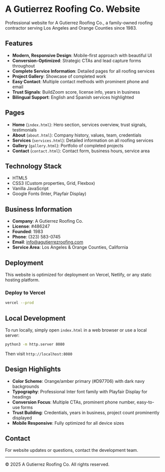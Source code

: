 # A Gutierrez Roofing Co. Website

Professional website for A Gutierrez Roofing Co., a family-owned roofing contractor serving Los Angeles and Orange Counties since 1983.

## Features

- **Modern, Responsive Design**: Mobile-first approach with beautiful UI
- **Conversion-Optimized**: Strategic CTAs and lead capture forms throughout
- **Complete Service Information**: Detailed pages for all roofing services
- **Project Gallery**: Showcase of completed work
- **Easy Contact**: Multiple contact methods with prominent phone and email
- **Trust Signals**: BuildZoom score, license info, years in business
- **Bilingual Support**: English and Spanish services highlighted

## Pages

- **Home** (`index.html`): Hero section, services overview, trust signals, testimonials
- **About** (`about.html`): Company history, values, team, credentials
- **Services** (`services.html`): Detailed information on all roofing services
- **Gallery** (`gallery.html`): Portfolio of completed projects
- **Contact** (`contact.html`): Contact form, business hours, service area

## Technology Stack

- HTML5
- CSS3 (Custom properties, Grid, Flexbox)
- Vanilla JavaScript
- Google Fonts (Inter, Playfair Display)

## Business Information

- **Company**: A Gutierrez Roofing Co.
- **License**: #486247
- **Founded**: 1983
- **Phone**: (323) 583-0745
- **Email**: info@agutierrezroofing.com
- **Service Area**: Los Angeles & Orange Counties, California

## Deployment

This website is optimized for deployment on Vercel, Netlify, or any static hosting platform.

### Deploy to Vercel

```bash
vercel --prod
```

## Local Development

To run locally, simply open `index.html` in a web browser or use a local server:

```bash
python3 -m http.server 8080
```

Then visit `http://localhost:8080`

## Design Highlights

- **Color Scheme**: Orange/amber primary (#D97706) with dark navy backgrounds
- **Typography**: Professional Inter font family with Playfair Display for headings
- **Conversion Focus**: Multiple CTAs, prominent phone number, easy-to-use forms
- **Trust Building**: Credentials, years in business, project count prominently displayed
- **Mobile Responsive**: Fully optimized for all device sizes

## Contact

For website updates or questions, contact the development team.

---

© 2025 A Gutierrez Roofing Co. All rights reserved.
